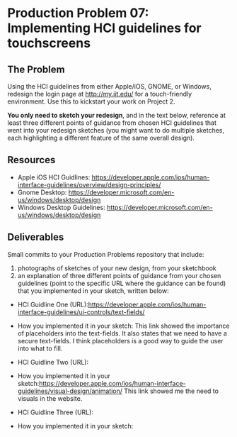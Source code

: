 # Production Problem 07: Implementing HCI guidelines for touchscreens

## The Problem

Using the HCI guidelines from either Apple/iOS, GNOME, or Windows, redesign the login page at
http://my.iit.edu/ for a touch-friendly environment. Use this to kickstart your work on Project 2.

**You only need to sketch your redesign**, and in the text below, reference at least three different
points of guidance from chosen HCI guidelines that went into your redesign sketches (you might
want to do multiple sketches, each highlighting a different feature of the same overall design).

## Resources

* Apple iOS HCI Guidlines:
  https://developer.apple.com/ios/human-interface-guidelines/overview/design-principles/
* Gnome Desktop:
  https://developer.microsoft.com/en-us/windows/desktop/design
* Windows Desktop Guidelines:
  https://developer.microsoft.com/en-us/windows/desktop/design

## Deliverables

Small commits to your Production Problems repository that include:

1) photographs of sketches of your new design, from your sketchbook
2) an explanation of three different points of guidance from your chosen guidelines (point to the
   specific URL where the guidance can be found) that you implemented in your sketch, written below:

* HCI Guidline One (URL):https://developer.apple.com/ios/human-interface-guidelines/ui-controls/text-fields/
* How you implemented it in your sketch:
    This link showed the importance of placeholders into the text-fields. 
    It also states that we need to have a secure text-fields. 
    I think placeholders is a good way to guide the user into what to fill. 

* HCI Guidline Two (URL):
* How you implemented it in your sketch:https://developer.apple.com/ios/human-interface-guidelines/visual-design/animation/
  This link showed me the need to visuals in the website. 

* HCI Guidline Three (URL):
* How you implemented it in your sketch:
